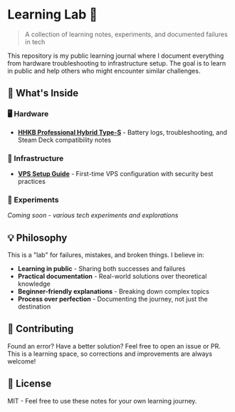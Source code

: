 # Learning Lab 🧪

> A collection of learning notes, experiments, and documented failures in tech

This repository is my public learning journal where I document everything from hardware troubleshooting to infrastructure setup. The goal is to learn in public and help others who might encounter similar challenges.

## 📖 What's Inside

### 🖥️ Hardware
- **[HHKB Professional Hybrid Type-S](./hardware/hhkb/)** - Battery logs, troubleshooting, and Steam Deck compatibility notes

### 🚀 Infrastructure  
- **[VPS Setup Guide](./infrastructure/vps/)** - First-time VPS configuration with security best practices

### 🔬 Experiments
*Coming soon - various tech experiments and explorations*

## 💡 Philosophy

This is a "lab" for failures, mistakes, and broken things. I believe in:

- **Learning in public** - Sharing both successes and failures
- **Practical documentation** - Real-world solutions over theoretical knowledge  
- **Beginner-friendly explanations** - Breaking down complex topics
- **Process over perfection** - Documenting the journey, not just the destination

## 🤝 Contributing

Found an error? Have a better solution? Feel free to open an issue or PR. This is a learning space, so corrections and improvements are always welcome!

## 📝 License

MIT - Feel free to use these notes for your own learning journey.
